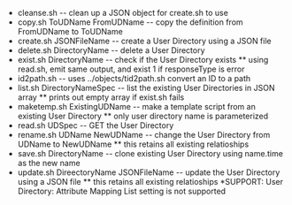 * cleanse.sh -- clean up a JSON object for create.sh to use
* copy.sh ToUDName FromUDName -- copy the definition from FromUDName to ToUDName
* create.sh JSONFileName -- create a User Directory  using a JSON file
* delete.sh DirectoryName -- delete a User Directory
* exist.sh DirectoryName -- check if the User Directory exists
** using read.sh, emit same output, and exist 1 if responseType is error
* id2path.sh -- uses ../objects/tid2path.sh convert an ID to a path
* list.sh DirectoryNameSpec -- list the existing User Directories in JSON array
** prints out empty array if exist.sh fails
* maketemp.sh ExistingUDName -- make a template script from an existing User Directory
** only user directory name is parameterized
* read.sh UDSpec  -- GET the User Directory
* rename.sh UDName NewUDName -- change the User Directory from UDName to NewUDName
** this retains all existing relatioships
* save.sh DirectoryName -- clone existing User Directory  using name.time as the new name
* update.sh DireectoryName JSONFileName -- update the User Directory using a JSON file
** this retains all existing relatioships
*SUPPORT: User Directory: Attribute Mapping List setting is not supported
